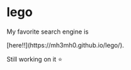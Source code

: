# lego
<p>My favorite search engine is</p>[here!!](https://mh3mh0.github.io/lego/).

<p>Still working on it ⭐</p>


